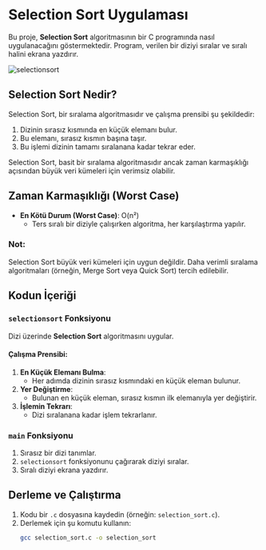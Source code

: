 # Selection Sort Uygulaması

Bu proje, **Selection Sort** algoritmasının bir C programında nasıl uygulanacağını göstermektedir. Program, verilen bir diziyi sıralar ve sıralı halini ekrana yazdırır.

![selectionsort](https://github.com/user-attachments/assets/94c84bcc-c3c2-4aae-92c7-a2c37cfc34c1)


## Selection Sort Nedir?

Selection Sort, bir sıralama algoritmasıdır ve çalışma prensibi şu şekildedir:

1. Dizinin sırasız kısmında en küçük elemanı bulur.
2. Bu elemanı, sırasız kısmın başına taşır.
3. Bu işlemi dizinin tamamı sıralanana kadar tekrar eder.

Selection Sort, basit bir sıralama algoritmasıdır ancak zaman karmaşıklığı açısından büyük veri kümeleri için verimsiz olabilir.

## Zaman Karmaşıklığı (Worst Case)

- **En Kötü Durum (Worst Case)**: O(n²)  
  - Ters sıralı bir diziyle çalışırken algoritma, her karşılaştırma yapılır.

### Not:
Selection Sort büyük veri kümeleri için uygun değildir. Daha verimli sıralama algoritmaları (örneğin, Merge Sort veya Quick Sort) tercih edilebilir.

## Kodun İçeriği

### `selectionsort` Fonksiyonu

Dizi üzerinde **Selection Sort** algoritmasını uygular.

#### Çalışma Prensibi:

1. **En Küçük Elemanı Bulma**:
   - Her adımda dizinin sırasız kısmındaki en küçük eleman bulunur.
2. **Yer Değiştirme**:
   - Bulunan en küçük eleman, sırasız kısmın ilk elemanıyla yer değiştirir.
3. **İşlemin Tekrarı**:
   - Dizi sıralanana kadar işlem tekrarlanır.

### `main` Fonksiyonu

1. Sırasız bir dizi tanımlar.
2. `selectionsort` fonksiyonunu çağırarak diziyi sıralar.
3. Sıralı diziyi ekrana yazdırır.

## Derleme ve Çalıştırma

1. Kodu bir `.c` dosyasına kaydedin (örneğin: `selection_sort.c`).
2. Derlemek için şu komutu kullanın:
   ```bash
   gcc selection_sort.c -o selection_sort
